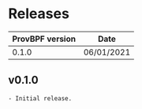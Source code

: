 # Releases

| ProvBPF version | Date       |
| --------------- | ---------- |
| 0.1.0           | 06/01/2021 |

## v0.1.0
```
- Initial release.
```
